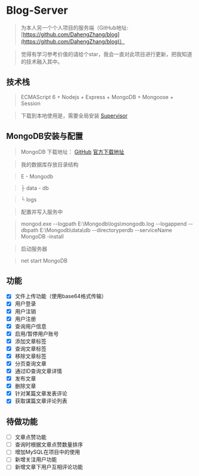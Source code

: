 # Blog-Server

> 为本人另一个个人项目的服务端（GitHub地址:[https://github.com/DahengZhang/blog](https://github.com/DahengZhang/blog)）

> 觉得有学习参考价值的请给个star，我会一直对此项目进行更新，把我知道的技术融入其中。

## 技术栈

> ECMAScript 6 + Nodejs + Express + MongoDB + Mongoose + Session

> 下载到本地使用是，需要全局安装 [Supervisor](https://www.npmjs.com/package/supervisor)

## MongoDB安装与配置

> MongoDB 下载地址： [GitHub](https://github.com/mongodb/mongo) [官方下载地址](https://www.mongodb.com/download-center?jmp=nav#community)

> 我的数据库存放目录结构

> E - Mongodb

>   ├ data - db

>   └ logs

> 配置并写入服务中

> mongod.exe --logpath E:\Mongodb\logs\mongodb.log --logappend --dbpath E:\Mongodb\data\db --directoryperdb --serviceName MongoDB -install

> 启动服务器

> net start MongoDB

## 功能

- [x] 文件上传功能（使用base64格式传输）
- [x] 用户登录
- [x] 用户注销
- [x] 用户注册
- [x] 查询用户信息
- [x] 启用/暂停用户账号
- [x] 添加文章标签
- [x] 查询文章标签
- [x] 移除文章标签
- [x] 分页查询文章
- [x] 通过ID查询文章详情
- [x] 发布文章
- [x] 删除文章
- [x] 针对某篇文章发表评论
- [x] 获取谋篇文章评论列表

## 待做功能

- [ ] 文章点赞功能
- [ ] 查询时根据文章点赞数量排序
- [ ] 增加MySQL在项目中的使用
- [ ] 新增关注用户功能
- [ ] 新增文章下用户互相评论功能
